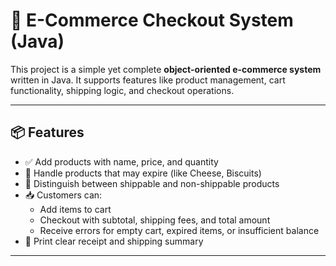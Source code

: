 # 🛒 E-Commerce Checkout System (Java)

This project is a simple yet complete **object-oriented e-commerce system** written in Java. It supports features like product management, cart functionality, shipping logic, and checkout operations.

---

## 📦 Features

- ✅ Add products with name, price, and quantity
- 📅 Handle products that may expire (like Cheese, Biscuits)
- 🚚 Distinguish between shippable and non-shippable products
- 📥 Customers can:
  - Add items to cart
  - Checkout with subtotal, shipping fees, and total amount
  - Receive errors for empty cart, expired items, or insufficient balance
- 🧾 Print clear receipt and shipping summary

---
